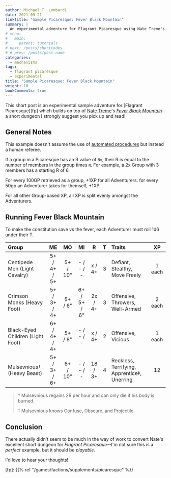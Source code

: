 ```yaml
---
author: Michael T. Lombardi
date: 2021-09-21
linktitle: "Sample Picaresque: Fever Black Mountain"
summary: |
  An experimental adventure for Flagrant Picaresque using Nate Treme's Fever Black Mountain
# menu:
#   main:
#     parent: tutorials
# next: /posts/shortcodes
# # prev: /posts/post-name
categories:
  - mechanisms
tags:
  - flagrant picaresque
  - experimental
title: "Sample Picaresque: Fever Black Mountain"
weight: 10
bookComments: true
---
```


This short post is an experimental sample adventure for [Flagrant Picaresque][fp] which builds on
top of [Nate Treme](https://twitter.com/natetreme)'s
[_Fever Black Mountain_](https://natetreme.itch.io/feverblackmountain) - a short dungeon I strongly
suggest you pick up and read!

## General Notes

This example doesn't assume the use of [automated procedures](/posts/automated-factions) but
instead a human referee.

If a group in a Picaresque has an R value of `Nx`, their R is equal to the number of members in the
group times `N`. For example, a 2x Group with 3 members has a starting R of 6.

For every 100GP retrieved as a group, +1XP for all Adventurers. for every 50gp an Adventurer takes
for themself, +1XP.

For all other Group-based XP, all XP is split evenly amongst the Adventurers.

## Running Fever Black Mountain

To make the constitution save vs the fever, each Adventurer must roll 1d6 under their T.

| Group                            |      ME      |    MO    |      MI      |    R    |   T   | Traits                                      |   XP   |
| :------------------------------- | :----------: | :------: | :----------: | :-----: | :---: | :------------------------------------------ | :----: |
| Centipede Men (Light Cavalry)    | 5+ / 4+ / 5+ | 5+ / 10" |  - / - / -   | x / 4+  |   3   | Defiant, Stealthy, Move Freely              | 1 each |
| Crimson Monks (Heavy Foot)       | 5+ / 3+ / 4+ | 5+ / 6"  | 6+ / 5+ / 6" | 2x / 4+ |   3   | Offensive, Throwers, Well-Armed             | 2 each |
| Black-Eyed Children (Light Foot) | 6+ / 4+ / 4+ | 5+ / 8"  |  - / - / -   | x / 4+  |   2   | Offensive, Vicious                          | 1 each |
| Mulsevnious† (Heavy Beast)       | 5+ / 3+ / 6+ | 6+ / 10" |  - / - / -   | 18 / 3+ |   4   | Reckless, Terrifying, Apprentice‡, Unerring |   12   |

> † Mulsevnious regains 2R per hour and can only die if his body is burned.
>
> ‡ Mulsevnious knows Confuse, Obscure, and Projectile.

## Conclusion

There actually didn't seem to be much in the way of work to convert Nate's excellent short dungeon
for _Flagrant Picaresque_--I'm not sure this is a _perfect_ example, but it should be _playable_.

I'd love to hear your thoughts!

[fp]: {{% ref "/games/factions/supplements/picaresque" %}}
